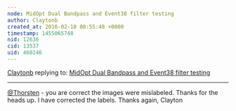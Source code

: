 ```yaml
---
node: MidOpt Dual Bandpass and Event38 filter testing
author: Claytonb
created_at: 2016-02-10 00:55:48 +0000
timestamp: 1455065748
nid: 12636
cid: 13537
uid: 460246
---
```




[Claytonb](../profile/Claytonb) replying to: [MidOpt Dual Bandpass and Event38 filter testing](../notes/Claytonb/01-29-2016/midopt-dual-bandpass-and-event38-filter-testing)

----
[@Thorsten](/profile/Thorsten) - you are correct the images were mislabeled. Thanks for the heads up. I have corrected the labels. 
Thanks again, Clayton
